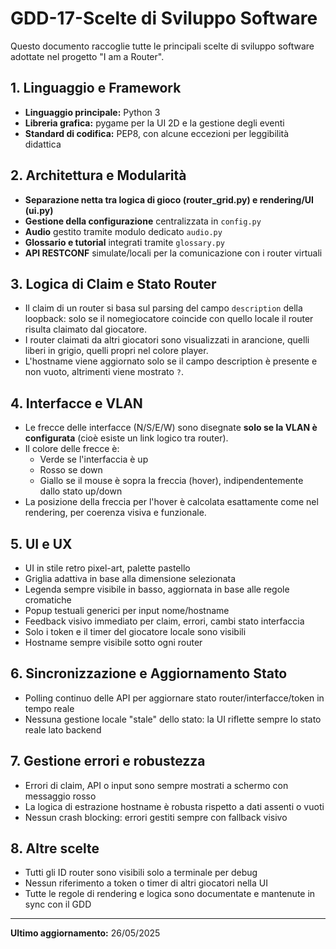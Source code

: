 # GDD-17-Scelte di Sviluppo Software

Questo documento raccoglie tutte le principali scelte di sviluppo software adottate nel progetto "I am a Router".

## 1. Linguaggio e Framework
- **Linguaggio principale:** Python 3
- **Libreria grafica:** pygame per la UI 2D e la gestione degli eventi
- **Standard di codifica:** PEP8, con alcune eccezioni per leggibilità didattica

## 2. Architettura e Modularità
- **Separazione netta tra logica di gioco (router_grid.py) e rendering/UI (ui.py)**
- **Gestione della configurazione** centralizzata in `config.py`
- **Audio** gestito tramite modulo dedicato `audio.py`
- **Glossario e tutorial** integrati tramite `glossary.py`
- **API RESTCONF** simulate/locali per la comunicazione con i router virtuali

## 3. Logica di Claim e Stato Router
- Il claim di un router si basa sul parsing del campo `description` della loopback: solo se il nomegiocatore coincide con quello locale il router risulta claimato dal giocatore.
- I router claimati da altri giocatori sono visualizzati in arancione, quelli liberi in grigio, quelli propri nel colore player.
- L'hostname viene aggiornato solo se il campo description è presente e non vuoto, altrimenti viene mostrato `?`.

## 4. Interfacce e VLAN
- Le frecce delle interfacce (N/S/E/W) sono disegnate **solo se la VLAN è configurata** (cioè esiste un link logico tra router).
- Il colore delle frecce è:
  - Verde se l'interfaccia è up
  - Rosso se down
  - Giallo se il mouse è sopra la freccia (hover), indipendentemente dallo stato up/down
- La posizione della freccia per l'hover è calcolata esattamente come nel rendering, per coerenza visiva e funzionale.

## 5. UI e UX
- UI in stile retro pixel-art, palette pastello
- Griglia adattiva in base alla dimensione selezionata
- Legenda sempre visibile in basso, aggiornata in base alle regole cromatiche
- Popup testuali generici per input nome/hostname
- Feedback visivo immediato per claim, errori, cambi stato interfaccia
- Solo i token e il timer del giocatore locale sono visibili
- Hostname sempre visibile sotto ogni router

## 6. Sincronizzazione e Aggiornamento Stato
- Polling continuo delle API per aggiornare stato router/interfacce/token in tempo reale
- Nessuna gestione locale "stale" dello stato: la UI riflette sempre lo stato reale lato backend

## 7. Gestione errori e robustezza
- Errori di claim, API o input sono sempre mostrati a schermo con messaggio rosso
- La logica di estrazione hostname è robusta rispetto a dati assenti o vuoti
- Nessun crash blocking: errori gestiti sempre con fallback visivo

## 8. Altre scelte
- Tutti gli ID router sono visibili solo a terminale per debug
- Nessun riferimento a token o timer di altri giocatori nella UI
- Tutte le regole di rendering e logica sono documentate e mantenute in sync con il GDD

---

**Ultimo aggiornamento:** 26/05/2025
